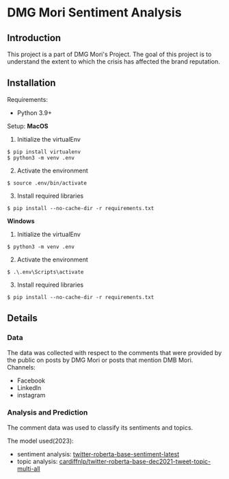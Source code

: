 # DMG Mori Sentiment Analysis

## Introduction
This project is a part of DMG Mori's Project. The goal of this project is to understand 
the extent to which the crisis has affected the brand reputation. 

## Installation
Requirements:

- Python 3.9+

Setup:
**MacOS**

1. Initialize the virtualEnv
```{bash}
$ pip install virtualenv
$ python3 -m venv .env
```

2. Activate the environment
```{bash}
$ source .env/bin/activate
```

3. Install required libraries
```{bash}
$ pip install --no-cache-dir -r requirements.txt
```

**Windows**

1. Initialize the virtualEnv
```{bash}
$ python3 -m venv .env
```

2. Activate the environment
```{bash}
$ .\.env\Scripts\activate
```

3. Install required libraries
```{bash}
$ pip install --no-cache-dir -r requirements.txt
```

## Details

### Data

The data was collected with respect to the comments that were provided by the public on posts by DMG Mori or posts that mention DMB Mori. 
Channels:
- Facebook
- LinkedIn
- instagram

### Analysis and Prediction
The comment data was used to classify its sentiments and topics. 

The model used(2023): 
- sentiment analysis:  [twitter-roberta-base-sentiment-latest](https://huggingface.co/cardiffnlp/twitter-roberta-base-sentiment-latest) 
- topic analysis: [cardiffnlp/twitter-roberta-base-dec2021-tweet-topic-multi-all](https://huggingface.co/cardiffnlp/twitter-roberta-base-dec2021-tweet-topic-multi-all)
